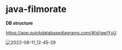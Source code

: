 # java-filmorate

**DB structure**

https://app.quickdatabasediagrams.com/#/d/gwIYvU


![2022-08-11_12-45-29](https://user-images.githubusercontent.com/97680873/184506271-7059a3cc-300a-45c3-8329-1f674d3df9ba.png)

